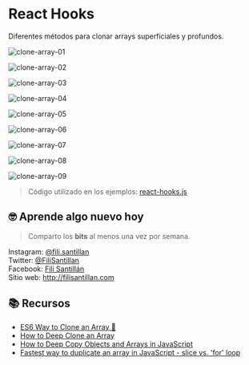 # React Hooks

Diferentes métodos para clonar arrays superficiales y profundos.

![clone-array-01](./clone-array-01.png)

![clone-array-02](./clone-array-02.png)

![clone-array-03](./clone-array-03.png)

![clone-array-04](./clone-array-04.png)

![clone-array-05](./clone-array-05.png)

![clone-array-06](./clone-array-06.png)

![clone-array-07](./clone-array-07.png)

![clone-array-08](./clone-array-08.png)

![clone-array-09](./clone-array-09.png)

> Código utilizado en los ejemplos:
> [react-hooks.js](/BitSnack/react-hooks/react-hooks.js)

## 🤓 Aprende algo nuevo hoy

> Comparto los **bits** al menos una vez por semana.

Instagram: [@fili.santillan](https://www.instagram.com/fili.santillan/)  
Twitter: [@FiliSantillan](https://twitter.com/FiliSantillan)  
Facebook: [Fili Santillán](https://www.facebook.com/FiliSantillan96/)  
Sitio web: http://filisantillan.com

## 📚 Recursos

-   [ES6 Way to Clone an Array 🐑 ](https://www.samanthaming.com/tidbits/35-es6-way-to-clone-an-array/)
-   [How to Deep Clone an Array](https://www.samanthaming.com/tidbits/50-how-to-deep-clone-an-array/#shallow-vs-deep-clone)
-   [How to Deep Copy Objects and Arrays in JavaScript](https://medium.com/javascript-in-plain-english/how-to-deep-copy-objects-and-arrays-in-javascript-7c911359b089)
-   [Fastest way to duplicate an array in JavaScript - slice vs. 'for' loop](https://stackoverflow.com/questions/3978492/fastest-way-to-duplicate-an-array-in-javascript-slice-vs-for-loop)
